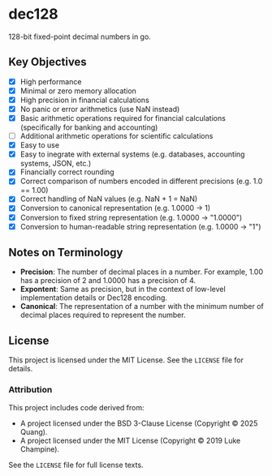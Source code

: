 # dec128
128-bit fixed-point decimal numbers in go.

## Key Objectives
- [x] High performance
- [x] Minimal or zero memory allocation
- [x] High precision in financial calculations
- [x] No panic or error arithmetics (use NaN instead)
- [x] Basic arithmetic operations required for financial calculations (specifically for banking and accounting)
- [ ] Additional arithmetic operations for scientific calculations
- [x] Easy to use
- [x] Easy to inegrate with external systems (e.g. databases, accounting systems, JSON, etc.)
- [x] Financially correct rounding
- [x] Correct comparison of numbers encoded in different precisions (e.g. 1.0 == 1.00)
- [x] Correct handling of NaN values (e.g. NaN + 1 = NaN)
- [x] Conversion to canonical representation (e.g. 1.0000 -> 1)
- [x] Conversion to fixed string representation (e.g. 1.0000 -> "1.0000")
- [x] Conversion to human-readable string representation (e.g. 1.0000 -> "1")

## Notes on Terminology
- **Precision**: The number of decimal places in a number. For example, 1.00 has a precision of 2 and 1.0000 has a precision of 4.
- **Expontent**: Same as precision, but in the context of low-level implementation details or Dec128 encoding.
- **Canonical**: The representation of a number with the minimum number of decimal places required to represent the number.

## License

This project is licensed under the MIT License. See the `LICENSE` file for details.

### Attribution

This project includes code derived from:
- A project licensed under the BSD 3-Clause License (Copyright © 2025 Quang).
- A project licensed under the MIT License (Copyright © 2019 Luke Champine).

See the `LICENSE` file for full license texts.
